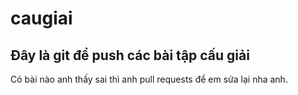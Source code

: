# caugiai
## Đây là git để push các bài tập cấu giải
Có bài nào anh thấy sai thì anh pull requests để em sửa lại nha anh.
